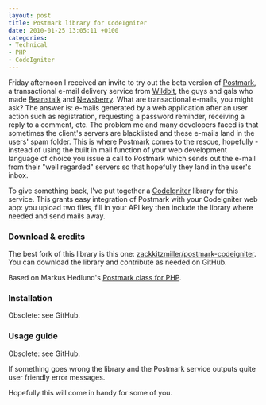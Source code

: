 ```yaml
---
layout: post
title: Postmark library for CodeIgniter
date: 2010-01-25 13:05:11 +0100
categories:
- Technical
- PHP
- CodeIgniter
---
```

Friday afternoon I received an invite to try out the beta version of <a href="http://www.postmarkapp.com">Postmark</a>, a transactional e-mail delivery service from <a href="http://wildbit.com/">Wildbit</a>, the guys and gals who made <a href="http://www.beanstalkapp.com">Beanstalk</a> and <a href="http://www.newsberry.com">Newsberry</a>. What are transactional e-mails, you might ask? The answer is: e-mails generated by a web application after an user action such as registration, requesting a password reminder, receiving a reply to a comment, etc. The problem me and many developers faced is that sometimes the client's servers are blacklisted and these e-mails land in the users' spam folder. This is where Postmark comes to the rescue, hopefully - instead of using the built in mail function of your web development language of choice you issue a call to Postmark which sends out the e-mail from their "well regarded" servers so that hopefully they land in the user's inbox.

To give something back, I've put together a <a href="http://codeigniter.com">CodeIgniter</a> library for this service. This grants easy integration of Postmark with your CodeIgniter web app: you upload two files, fill in your API key then include the library where needed and send mails away.

<h3>Download & credits</h3>
The best fork of this library is this one: <a href="https://github.com/zackkitzmiller/postmark-codeigniter">zackkitzmiller/postmark-codeigniter</a>. You can download the library and contribute as needed on GitHub.

Based on Markus Hedlund's <a href="http://github.com/Znarkus/postmark-php/blob/master/Postmark.php">Postmark class for PHP</a>.

<h3>Installation</h3>
Obsolete: see GitHub.

<h3>Usage guide</h3>
Obsolete: see GitHub.

If something goes wrong the library and the Postmark service outputs quite user friendly error messages.

Hopefully this will come in handy for some of you.
